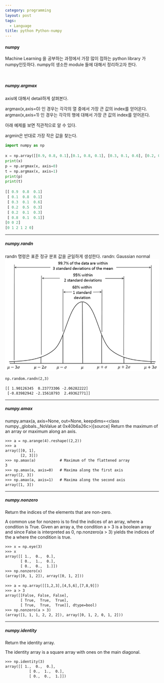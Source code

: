 ```yaml
---
category: programming
layout: post
tags:
  - Language
title: python Python-numpy
---
```

#### numpy
Machine Learning 을 공부하는 과정에서 가장 많이 접하는 python library 가 numpy인듯하다.
numpy의 생소한 module 들에 대해서 정리하고자 한다.

<br>

##### numpy.argmax
axis에 대해서 detail하게 살펴본다.

argmax(x,axis=0) 인 경우는 각각의 열 중에서 가장 큰 값의 index를 얻어온다.
argmax(x,axis=1) 인 경우는 각각의 행에 대해서 가장 큰 값의 index를 얻어온다.

아래 예제를 보면 직관적으로 알 수 있다.

argmin은 반대로 가장 작은 값을 찾는다.

```python
import numpy as np

x = np.array([[0.9, 0.8, 0.1],[0.1, 0.8, 0.1], [0.3, 0.1, 0.6], [0.2, 0.5, 0.3],[0.2, 0.1, 0.3], [0.8, 0.1, 0.1]])
print(x)
p = np.argmax(x, axis=0)
t = np.argmax(x, axis=1)
print(p)
print(t)

[[ 0.9  0.8  0.1]
 [ 0.1  0.8  0.1]
 [ 0.3  0.1  0.6]
 [ 0.2  0.5  0.3]
 [ 0.2  0.1  0.3]
 [ 0.8  0.1  0.1]]
[0 0 2]
[0 1 2 1 2 0]
```

---

##### numpy.randn
randn 명령은 표준 정규 분포 값을 균일하게 생성한다.
randn: Gaussian normal
![Gaussian Normal](https://github.com/kchhero/kchhero.github.io/blob/master/assets/ext_images/python_images/gaussian_normal.png?raw=true)
```
np.random.randn(2,3)

[[ 1.90126345  0.23773306 -2.06282222]
 [-0.83982942 -2.15618793  2.49362771]]
 ```

---

##### numpy.amax
numpy.amax(a, axis=None, out=None, keepdims=<class numpy._globals._NoValue at 0x40b6a26c>)[source]
Return the maximum of an array or maximum along an axis.
```
>>> a = np.arange(4).reshape((2,2))
>>> a
array([[0, 1],
       [2, 3]])
>>> np.amax(a)           # Maximum of the flattened array
3
>>> np.amax(a, axis=0)   # Maxima along the first axis
array([2, 3])
>>> np.amax(a, axis=1)   # Maxima along the second axis
array([1, 3])
```

---

##### numpy.nonzero
Return the indices of the elements that are non-zero.

A common use for nonzero is to find the indices of an array, where a condition is True. Given an array a, the condition a > 3 is a boolean array and since False is interpreted as 0, np.nonzero(a > 3) yields the indices of the a where the condition is true.
```
>>> x = np.eye(3)
>>> x
array([[ 1.,  0.,  0.],
       [ 0.,  1.,  0.],
       [ 0.,  0.,  1.]])
>>> np.nonzero(x)
(array([0, 1, 2]), array([0, 1, 2]))

>>> a = np.array([[1,2,3],[4,5,6],[7,8,9]])
>>> a > 3
array([[False, False, False],
       [ True,  True,  True],
       [ True,  True,  True]], dtype=bool)
>>> np.nonzero(a > 3)
(array([1, 1, 1, 2, 2, 2]), array([0, 1, 2, 0, 1, 2]))
```

---

##### numpy.identity
Return the identity array.

The identity array is a square array with ones on the main diagonal.
```
>>> np.identity(3)
array([[ 1.,  0.,  0.],
           [ 0.,  1.,  0.],
           [ 0.,  0.,  1.]])
```
